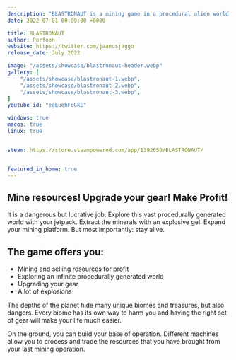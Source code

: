 ```yaml
---
description: "BLASTRONAUT is a mining game in a procedural alien world. Explore, extract and profit."
date: 2022-07-01 00:00:00 +0000

title: BLASTRONAUT
author: Perfoon
website: https://twitter.com/jaanusjaggo
release_date: July 2022

image: "/assets/showcase/blastronaut-header.webp"
gallery: [
	"/assets/showcase/blastronaut-1.webp",
	"/assets/showcase/blastronaut-2.webp",
	"/assets/showcase/blastronaut-3.webp",
]
youtube_id: "egEuehFcGkE"

windows: true
macos: true
linux: true


steam: https://store.steampowered.com/app/1392650/BLASTRONAUT/


featured_in_home: true
---
```


## Mine resources! Upgrade your gear! Make Profit!

It is a dangerous but lucrative job. Explore this vast procedurally generated world with your jetpack. Extract the minerals with an explosive gel. Expand your mining platform. But most importantly: stay alive.

## The game offers you:
- Mining and selling resources for profit
- Exploring an infinite procedurally generated world
- Upgrading your gear
- A lot of explosions

The depths of the planet hide many unique biomes and treasures, but also dangers. Every biome has its own way to harm you and having the right set of gear will make your life much easier.

On the ground, you can build your base of operation. Different machines allow you to process and trade the resources that you have brought from your last mining operation.